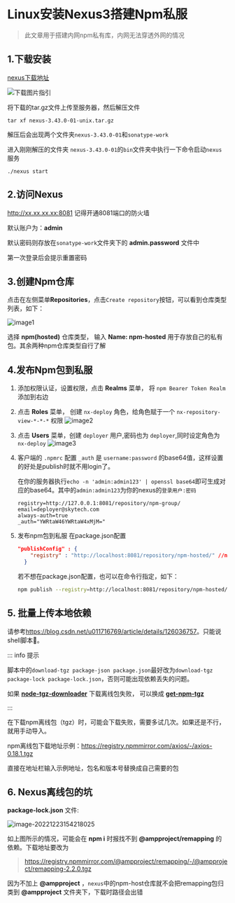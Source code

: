 # Linux安装Nexus3搭建Npm私服

> 此文章用于搭建内网npm私有库，内网无法穿透外网的情况

## 1.下载安装

[nexus下载地址](https://help.sonatype.com/repomanager3/product-information/download/download-archives---repository-manager-3)

<!-- [![Ovm5yv.png](https://ooo.0x0.ooo/2024/01/29/Ovm5yv.png)](https://img.tg/image/Ovm5yv) -->
![下载图片指引](https://i.imgtg.com/2023/03/07/YZhMx.png)

将下载的tar.gz文件上传至服务器，然后解压文件

```shell
tar xf nexus-3.43.0-01-unix.tar.gz
```

解压后会出现两个文件夹`nexus-3.43.0-01`和`sonatype-work`

进入刚刚解压的文件夹 `nexus-3.43.0-01`的`bin`文件夹中执行一下命令启动`nexus`服务

```shell
./nexus start
```

## 2.访问Nexus

<http://xx.xx.xx.xx:8081> 记得开通8081端口的防火墙

默认账户为：**admin**

默认密码则存放在`sonatype-work`文件夹下的 **admin.password** 文件中

第一次登录后会提示重置密码

## 3.创建Npm仓库

点击在左侧菜单**Repositories**，点击`Create repository`按钮，可以看到仓库类型列表，如下：

![image1](https://i.imgtg.com/2023/03/07/YZz0t.png)

选择 **npm(hosted)** 仓库类型， 输入 **Name: npm-hosted** 用于存放自己的私有包。其余两种npm仓库类型自行了解

## 4.发布Npm包到私服

1. 添加权限认证，设置权限，点击 **Realms** 菜单， 将 `npm Bearer Token Realm` 添加到右边

2. 点击 **Roles** 菜单， 创建 `nx-deploy` 角色，给角色赋于一个 `nx-repository-view-*-*-*` 权限
  ![image2](https://i.imgtg.com/2023/03/07/YZkBi.webp)

3. 点击 **Users** 菜单，创建 `deployer` 用户,密码也为 `deployer`,同时设定角色为 `nx-deploy`
  ![image3](https://i.imgtg.com/2023/03/07/YZWfL.webp)

4. 客户端的 `.npmrc` 配置
   `_auth` 是 `username:password` 的base64值，这样设置的好处是publish时就不用login了。

   在你的服务器执行`echo -n 'admin:admin123' | openssl base64`即可生成对应的base64。其中的`admin:admin123`为你的nexus的`登录用户:密码`

   ```
   registry=http://127.0.0.1:8081/repository/npm-group/
   email=deployer@skytech.com
   always-auth=true
   _auth="YWRtaW46YWRtaW4xMjM="
   ```

5. 发布npm包到私服
   在package.json配置

   ```json
   "publishConfig" : {
       "registry" : "http://localhost:8081/repository/npm-hosted/" //nexus的npm私服的url
     }
   ```

   若不想在package.json配置，也可以在命令行指定，如下：

   ```bash
   npm publish --registry=http://localhost:8081/repository/npm-hosted/
   ```

## 5. 批量上传本地依赖

请参考<https://blog.csdn.net/u011716769/article/details/126036757>。只能说shell脚本🐂。

::: info 提示

脚本中的`download-tgz package-json package.json`最好改为`download-tgz package-lock package-lock.json`，否则可能出现依赖丢失的问题。

如果 **[node-tgz-downloader](https://github.com/Meir017/node-tgz-downloader)** 下载离线包失败，
可以换成 **[get-npm-tgz](https://github.com/Ten-K/get-npm-tgz)**

:::

在下载npm离线包（tgz）时，可能会下载失败，需要多试几次。如果还是不行，就用手动导入。

npm离线包下载地址示例：<https://registry.npmmirror.com/axios/-/axios-0.18.1.tgz>

直接在地址栏输入示例地址，包名和版本号替换成自己需要的包

## 6. Nexus离线包的坑

**package-lock.json** 文件:

![image-20221223154218025](https://i.imgtg.com/2023/03/07/YZxKX.png)

如上图所示的情况，可能会在 **npm i** 时报找不到 **@ampproject/remapping** 的依赖。下载地址要改为

> <https://registry.npmmirror.com/@ampproject/remapping/-/@ampproject/remapping-2.2.0.tgz>

因为不加上 **@ampproject** ，`nexus`中的npm-host仓库就不会把remapping包归类到 **@ampproject** 文件夹下，下载时路径会出错
